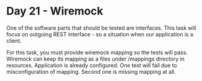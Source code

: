 # Day 21 - Wiremock

One of the software parts that should be tested are interfaces.
This task will focus on outgoing REST interface - so a situation when our application is a client.

For this task, you must provide wiremock mapping so the tests will pass.
Wiremock can keep its mapping as a files under /mappings directory in resources. 
Application is already configured.
One test will fail due to misconfiguration of mapping. Second one is missing mapping at all. 